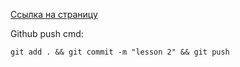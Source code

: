 <a href="https://konchokdhondrub.github.io/frontend/" target="_blank" rel="noreferrer">Ссылка на страницу</a>

Github push cmd:

```
git add . && git commit -m "lesson 2" && git push
```
